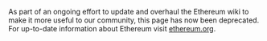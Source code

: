 As part of an ongoing effort to update and overhaul the Ethereum wiki to make it more useful to our community, this page has now been deprecated. For up-to-date information about Ethereum visit [ethereum.org](https://ethereum.org).

